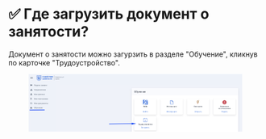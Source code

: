 # ✅ Где загрузить документ о занятости?

Документ о занятости  можно загурзить в разделе "Обучение", кликнув  по карточке "Трудоустройство".

<figure><img src="../.gitbook/assets/image (59).png" alt=""><figcaption></figcaption></figure>
